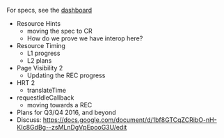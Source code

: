 
For specs, see the [dashboard](http://www.w3.org/wiki/Web_Performance/Publications)

* Resource Hints
  * moving the spec to CR
  * How do we prove we have interop here?
* Resource Timing
  * L1 progress
  * L2 plans
* Page Visibility 2
  * Updating the REC progress
* HRT 2
  * translateTime
* requestIdleCallback
  * moving towards a REC
* Plans for Q3/Q4 2016, and beyond
 * Discuss: https://docs.google.com/document/d/1bf8GTCqZCRibO-nH-KIc8GdBg--zsMLnDgVpEpooG3U/edit

